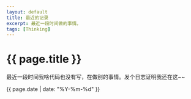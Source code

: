 ```yaml
---
layout: default
title: 最近的记录
excerpt: 最近一段时间做的事情。
tags: [Thinking]
---
```

{{ page.title }}
================

最近一段时间我啥代码也没有写，在做别的事情。发个日志证明我还在这~~

{{ page.date | date: "%Y-%m-%d" }}

